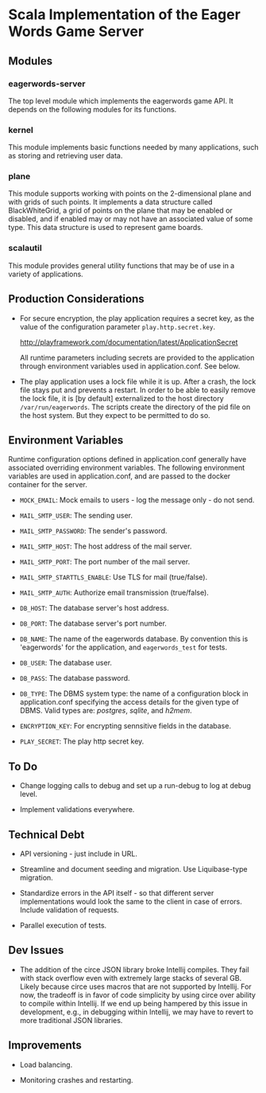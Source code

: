 
# Scala Implementation of the Eager Words Game Server

## Modules

### eagerwords-server

The top level module which implements the eagerwords game API. It depends on 
the following modules for its functions.

### kernel

This module implements basic functions needed by many applications, such as
storing and retrieving user data.

### plane

This module supports working with points on the 2-dimensional plane and with grids
of such points. It implements a data structure called BlackWhiteGrid, a grid 
of points on the plane that may be enabled or disabled, and if enabled may
or may not have an associated value of some type. This data structure is used 
to represent game boards.

### scalautil 

This module provides general utility functions that may be of use in a variety of 
applications.


## Production Considerations

- For secure encryption, the play application requires a secret key, as the 
  value of the configuration parameter `play.http.secret.key`. 

    http://playframework.com/documentation/latest/ApplicationSecret

  All runtime parameters including secrets are provided to the application 
  through environment variables used in application.conf. See below.

- The play application uses a lock file while it is up.
  After a crash, the lock file stays put and prevents a restart.
  In order to be able to easily remove the lock file, it is [by default]
  externalized to the host directory `/var/run/eagerwords`. The scripts
  create the directory of the pid file on the host system. But they expect
  to be permitted to do so.

## Environment Variables

Runtime configuration options defined in application.conf generally have
associated overriding environment variables. The following environment variables
are used in application.conf, and are passed to the docker container for the
server.

- `MOCK_EMAIL`: Mock emails to users - log the message only - do not send.

- `MAIL_SMTP_USER`: The sending user.

- `MAIL_SMTP_PASSWORD`: The sender's password.

- `MAIL_SMTP_HOST`: The host address of the mail server.

- `MAIL_SMTP_PORT`: The port number of the mail server.

- `MAIL_SMTP_STARTTLS_ENABLE`: Use TLS for mail (true/false).

- `MAIL_SMTP_AUTH`: Authorize email transmission (true/false).

- `DB_HOST`: The database server's host address.

- `DB_PORT`: The database server's port number.

- `DB_NAME`: The name of the eagerwords database. By convention this is
  'eagerwords' for the application, and `eagerwords_test` for tests.

- `DB_USER`: The database user.

- `DB_PASS`: The database password.

- `DB_TYPE`: The DBMS system type: the name of a configuration 
  block in application.conf specifying the access details for the given
  type of DBMS. Valid types are: _postgres_, _sqlite_, and _h2mem_.

- `ENCRYPTION_KEY`: For encrypting sennsitive fields in the database.

- `PLAY_SECRET`: The play http secret key.

## To Do

- Change logging calls to debug and set up a run-debug to
  log at debug level.

- Implement validations everywhere. 

## Technical Debt

- API versioning - just include in URL.

- Streamline and document seeding and migration. Use Liquibase-type migration.

- Standardize errors in the API itself - so that different server implementations
  would look the same to the client in case of errors. Include validation of requests.

- Parallel execution of tests. 

## Dev Issues

- The addition of the circe JSON library broke Intellij compiles. They fail with
  stack overflow even with extremely large stacks of several GB. Likely because
  circe uses macros that are not supported by Intellij. For now, the tradeoff is
  in favor of code simplicity by using circe over ability to compile within
  Intellij. If we end up being hampered by this issue in development, e.g., in
  debugging within Intellij, we may have to revert to more traditional JSON
  libraries.

## Improvements

- Load balancing.

- Monitoring crashes and restarting.


